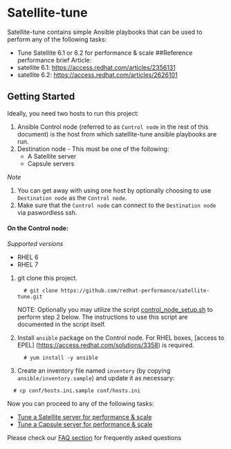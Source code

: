 # Satellite-tune
Satellite-tune contains simple Ansible playbooks that can be used to perform any of the following tasks:
* Tune Satellite 6.1 or 6.2 for performance & scale
##Reference performance brief Article: 
* satellite 6.1: https://access.redhat.com/articles/2356131
* satellite 6.2: https://access.redhat.com/articles/2626101

## Getting Started
Ideally, you need two hosts to run this project:

1. Ansible Control node (referred to as `Control node` in the rest of this document) is the host from which satellite-tune ansible playbooks are run.
2. Destination node - This must be one of the following:
    - A Satellite server
    - Capsule servers

*Note*

1. You can get away with using one host by optionally choosing to use `Destination node` as the `Control node`.
2. Make sure that the `Control node` can connect to the `Destination node` via paswordless ssh.

#### On the Control node:

*Supported versions*
- RHEL 6
- RHEL 7

1. git clone this project.

   ```console
     # git clone https://github.com/redhat-performance/satellite-tune.git
   ```
   NOTE: Optionally you may utilize the script [control_node_setup.sh](adhoc-scripts/control_node_setup.sh) to perform step 2 below.  The instructions to use this script are documented in the script itself.
2. Install `ansible` package on the Control node. For RHEL boxes, [access to EPEL] (https://access.redhat.com/solutions/3358) is required.

   ```console
     # yum install -y ansible
   ```
3. Create an inventory file named `inventory` (by copying `ansible/inventory.sample`) and update it as necessary:

  ```console
    # cp conf/hosts.ini.sample conf/hosts.ini
  ```

Now you can proceed to any of the following tasks:

 * [Tune a Satellite server for performance & scale](docs/satellite-tune.md)
 * [Tune a Capsule server for performance & scale](docs/capsule-tune.md)

Please check our [FAQ section](docs/faqs.md) for frequently asked questions
